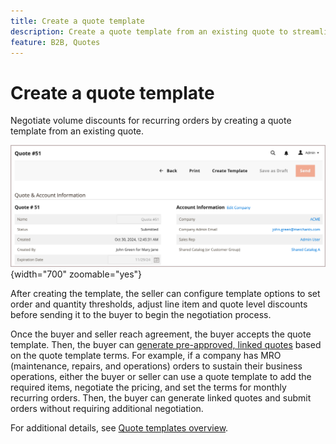 ```yaml
---
title: Create a quote template
description: Create a quote template from an existing quote to streamline quote negotiation for recurring orders.=
feature: B2B, Quotes
---
```

# Create a quote template

<!--This topic is linked to from the Commerce Admin quote templates page. If the URL to this topic changes, make sure to add a redirect to prevent the Admin link from returning a 404 error.-->

Negotiate volume discounts for recurring orders by creating a quote template from an existing quote.

![Create quote template from the admin](./assets/quote-template-create-from-admin.png){width="700" zoomable="yes"}

After creating the template, the seller can configure template options to set order and quantity thresholds, adjust line item and quote level discounts before sending it to the buyer to begin the negotiation process.

Once the buyer and seller reach agreement, the buyer accepts the quote template. Then, the buyer can [generate pre-approved, linked quotes](account-dashboard-my-quote-templates.md) based on the quote template terms. For example, if a company has MRO (maintenance, repairs, and operations) orders to sustain their business operations, either the buyer or seller can use a quote template to add the required items, negotiate the pricing, and set the terms for monthly recurring orders. Then, the buyer can generate linked quotes and submit orders without requiring additional negotiation.

For additional details, see [Quote templates overview](quote-templates-overview.md).
